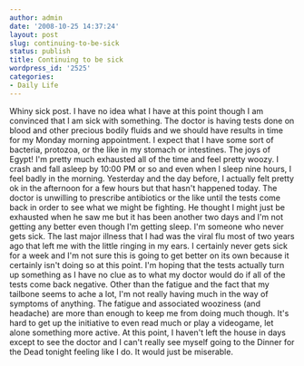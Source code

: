 ```yaml
---
author: admin
date: '2008-10-25 14:37:24'
layout: post
slug: continuing-to-be-sick
status: publish
title: Continuing to be sick
wordpress_id: '2525'
categories:
- Daily Life
---
```


Whiny sick post. I have no idea what I have at this point though I am
convinced that I am sick with something. The doctor is having tests done
on blood and other precious bodily fluids and we should have results in
time for my Monday morning appointment. I expect that I have some sort
of bacteria, protozoa, or the like in my stomach or intestines. The joys
of Egypt! I'm pretty much exhausted all of the time and feel pretty
woozy. I crash and fall asleep by 10:00 PM or so and even when I sleep
nine hours, I feel badly in the morning. Yesterday and the day before, I
actually felt pretty ok in the afternoon for a few hours but that hasn't
happened today. The doctor is unwilling to prescribe antibiotics or the
like until the tests come back in order to see what we might be
fighting. He thought I might just be exhausted when he saw me but it has
been another two days and I'm not getting any better even though I'm
getting sleep. I'm someone who never gets sick. The last major illness
that I had was the viral flu most of two years ago that left me with the
little ringing in my ears. I certainly never gets sick for a week and
I'm not sure this is going to get better on its own because it certainly
isn't doing so at this point. I'm hoping that the tests actually turn up
something as I have no clue as to what my doctor would do if all of the
tests come back negative. Other than the fatigue and the fact that my
tailbone seems to ache a lot, I'm not really having much in the way of
symptoms of anything. The fatigue and associated wooziness (and
headache) are more than enough to keep me from doing much though. It's
hard to get up the initiative to even read much or play a videogame, let
alone something more active. At this point, I haven't left the house in
days except to see the doctor and I can't really see myself going to the
Dinner for the Dead tonight feeling like I do. It would just be
miserable.
